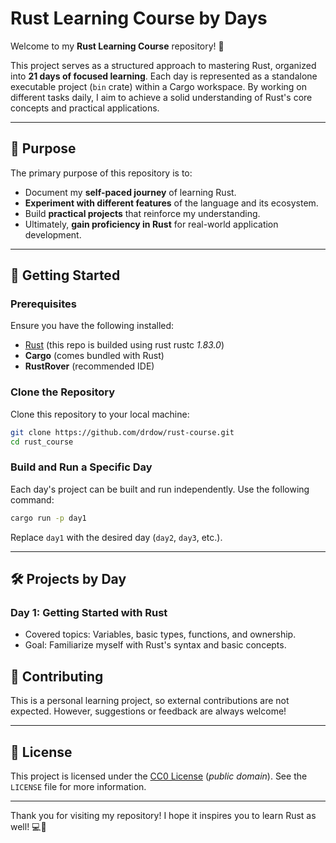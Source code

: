 # Rust Learning Course by Days

Welcome to my **Rust Learning Course** repository! 🎉

This project serves as a structured approach to mastering Rust, organized into **21 days of focused learning**.
Each day is represented as a standalone executable project (`bin` crate) within a Cargo workspace. By working on different tasks daily, I aim to achieve a solid understanding of Rust's core concepts and practical applications.

---

## 📝 Purpose

The primary purpose of this repository is to:

- Document my **self-paced journey** of learning Rust.
- **Experiment with different features** of the language and its ecosystem.
- Build **practical projects** that reinforce my understanding.
- Ultimately, **gain proficiency in Rust** for real-world application development.

---

## 🚀 Getting Started

### Prerequisites

Ensure you have the following installed:

- [Rust](https://www.rust-lang.org/tools/install) (this repo is builded using rust rustc *1.83.0*)
- **Cargo** (comes bundled with Rust)
- **RustRover** (recommended IDE)

### Clone the Repository

Clone this repository to your local machine:

```bash
git clone https://github.com/drdow/rust-course.git
cd rust_course
```

### Build and Run a Specific Day

Each day's project can be built and run independently. Use the following command:

```bash
cargo run -p day1
```

Replace `day1` with the desired day (`day2`, `day3`, etc.).

---

## 🛠️ Projects by Day

### Day 1: **Getting Started with Rust**

- Covered topics: Variables, basic types, functions, and ownership.
- Goal: Familiarize myself with Rust's syntax and basic concepts.


## 🤝 Contributing

This is a personal learning project, so external contributions are not expected. However, suggestions or feedback are always welcome!

---

## 📜 License

This project is licensed under the [CC0 License](https://creativecommons.org/public-domain/cc0/) (*public domain*).
See the `LICENSE` file for more information.

---

Thank you for visiting my repository! I hope it inspires you to learn Rust as well! 💻🚀
